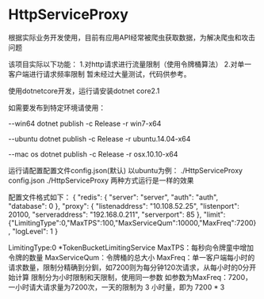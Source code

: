 # HttpServiceProxy
根据实际业务开发使用，目前有应用API经常被爬虫获取数据，为解决爬虫和攻击问题

该项目实际以下功能：
1.对http请求进行流量限制（使用令牌桶算法）
2.对单一客户端进行请求频率限制
暂未经过大量测试，代码供参考。


使用dotnetcore开发，运行请安装dotnet core2.1

如需要发布到特定环境请使用：

--win64
dotnet publish -c Release -r win7-x64

--ubuntu
dotnet publish -c Release -r ubuntu.14.04-x64

--mac os
dotnet publish -c Release -r osx.10.10-x64

运行请配置配置文件config.json(默认)
以ubuntu为例：
./HttpServiceProxy config.json
./HttpServiceProxy
两种方式运行是一样的效果


配置文件格式如下：
{
  "redis": {
    "server": "server",
    "auth": "auth",
    "database": 0
  },
  "proxy": {
    "listenaddress": "10.108.52.25",
    "listenport": 20100,
    "serveraddress": "192.168.0.211",
    "serverport": 85
  },
  "limit":{"LimitingType":0,"MaxTPS":100,"MaxServiceQum":10000,"MaxFreq":7200},
  "logLevel": 1
}

LimitingType:0 *TokenBucketLimitingService
MaxTPS：每秒向令牌童中增加令牌的数量
MaxServiceQum：令牌桶的总大小
MaxFreq：单一客户端每小时的请求数量，限制分精确到分釧，如7200则为每分钟120次请求，从每小时的0分开始计算
限制分为小时限制和天限制，使用同一参数
如参数为MaxFreq：7200，一小时请大请求量为7200次，一天的限制为 3 小时量，即为 7200 * 3


